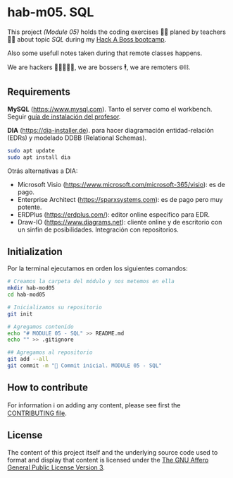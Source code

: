 # hab-m05. SQL

This project _(Module 05)_ holds the coding exercises 🧑‍💻 planed by teachers 🧑‍🏫 about topic _SQL_ during my [Hack A Boss bootcamp](https://hackaboss.dev/bootcamp-programacion-remoto).

Also some usefull notes taken during that remote classes happens.

We are hackers 🧑‍🎓🧑‍💻🧞, we are bossers 🕴️, we are remoters 🌐⛓️.


## Requirements

**MySQL** (https://www.mysql.com). Tanto el server como el workbench. Seguir [guía de instalación del profesor](teacher-docs/INSTALACION-MYSQL.md).

**DIA** (https://dia-installer.de). para hacer diagramación entidad-relación (EDRs) y modelado DDBB (Relational Schemas).

```bash
sudo apt update
sudo apt install dia
```

Otrás alternativas a DIA:
- Microsoft Visio (https://www.microsoft.com/microsoft-365/visio): es de pago.
- Enterprise Architect (https://sparxsystems.com): es de pago pero muy potente.
- ERDPlus (https://erdplus.com/): editor online específico para EDR.
- Draw-IO (https://www.diagrams.net): cliente online y de escritorio con un sinfin de posibilidades. Integración con repositorios.

## Initialization

Por la terminal ejecutamos en orden los siguientes comandos:

```bash
# Creamos la carpeta del módulo y nos metemos en ella
mkdir hab-mod05
cd hab-mod05

# Inicializamos su repositorio
git init

# Agregamos contenido
echo "# MODULE 05 - SQL" >> README.md
echo "" >> .gitignore

## Agregamos al repositorio
git add --all
git commit -m "🎉 Commit inicial. MODULE 05 - SQL"

```


## How to contribute

For information ℹ️ on adding any content, please see first the [CONTRIBUTING file](CONTRIBUTING.md).


## License

The content of this project itself and the underlying source code used to format and display that content is licensed under the [The GNU Affero General Public License Version 3](LICENSE).
